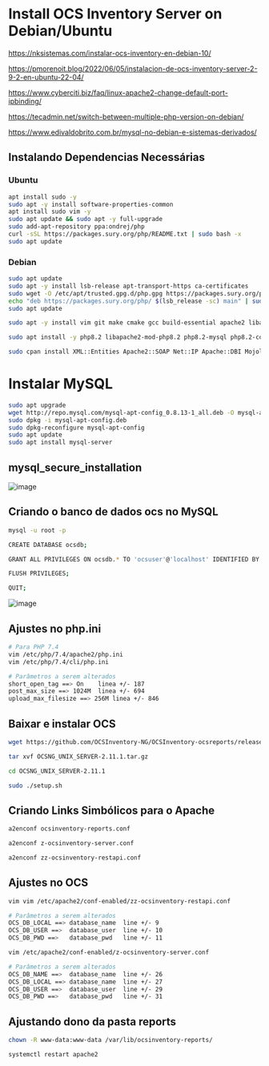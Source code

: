 # Install OCS Inventory Server on Debian/Ubuntu

https://nksistemas.com/instalar-ocs-inventory-en-debian-10/

https://pmorenoit.blog/2022/06/05/instalacion-de-ocs-inventory-server-2-9-2-en-ubuntu-22-04/

https://www.cyberciti.biz/faq/linux-apache2-change-default-port-ipbinding/

https://tecadmin.net/switch-between-multiple-php-version-on-debian/

https://www.edivaldobrito.com.br/mysql-no-debian-e-sistemas-derivados/

## Instalando Dependencias Necessárias

### Ubuntu
```sh
apt install sudo -y
sudo apt -y install software-properties-common
apt install sudo vim -y
sudo apt update && sudo apt -y full-upgrade
sudo add-apt-repository ppa:ondrej/php
curl -sSL https://packages.sury.org/php/README.txt | sudo bash -x
sudo apt update 
```

### Debian
```sh
sudo apt update
sudo apt -y install lsb-release apt-transport-https ca-certificates 
sudo wget -O /etc/apt/trusted.gpg.d/php.gpg https://packages.sury.org/php/apt.gpg
echo "deb https://packages.sury.org/php/ $(lsb_release -sc) main" | sudo tee /etc/apt/sources.list.d/php.list
sudo apt update
```

```sh
sudo apt -y install vim git make cmake gcc build-essential apache2 libapache2-mod-perl2 libapache-dbi-perl libapache-db-perl libapache2-mod-php php php-zip php-pclzip php-gd php-mysql php-soap php-curl php-json php-xml php-mbstring perl libxml-simple-perl libcompress-zlib-perl libdbi-perl libdbd-mysql-perl libnet-ip-perl libsoap-lite-perl libio-compress-perl libapache2-mod-perl2-dev libarchive-zip-perl libmojolicious-perl libplack-perl libswitch-perl php7.4 php7.4-pgsql php7.4-cli php7.4-common libapache2-mod-php7.4 php7.4-curl php7.4-gd php7.4-mbstring php7.4-xml php7.4-bcmath php7.4-bz2 php7.4-intl php-bcmath php-fpm php-pear php7.4-fpm php-cli php-xmlrpc php7.4-common php7.4-mysql php7.4-xmlrpc php7.4-gd php7.4-imagick php7.4-cli php7.4-dev php7.4-imap php7.4-mbstring php7.4-opcache php7.4-soap php7.4-zip php7.4-intl php7.4-imagick php-ssh2 graphicsmagick gcc libgraphicsmagick1-dev php-pear software-properties-common ca-certificates lsb-release apt-transport-https curl

sudo apt install -y php8.2 libapache2-mod-php8.2 php8.2-mysql php8.2-common php8.2-curl php8.2-xml php8.2-mbstring php8.2-gettext php8.2-pdo php8.2-gd php8.2-zip php8.2-soap php8.2-xmlrpc php8.2-intl php8.2-mysqlnd php8.2-cli php8.2-dev php8.2-zip libapache2-mod-php8.2 php8.2-curl php8.2-bz2 php-pear

sudo cpan install XML::Entities Apache2::SOAP Net::IP Apache::DBI Mojolicious Switch Plack::Handler Archive::Zip
```
# Instalar MySQL
```sh
sudo apt upgrade
wget http://repo.mysql.com/mysql-apt-config_0.8.13-1_all.deb -O mysql-apt-config.deb
sudo dpkg -i mysql-apt-config.deb
sudo dpkg-reconfigure mysql-apt-config
sudo apt update
sudo apt install mysql-server
```

## mysql_secure_installation

![image](https://user-images.githubusercontent.com/10979090/208107935-70eadcf0-aa37-47ad-87a7-d43bee8a39d1.png)

## Criando o banco de dados ocs no MySQL
```sh
mysql -u root -p

CREATE DATABASE ocsdb;

GRANT ALL PRIVILEGES ON ocsdb.* TO 'ocsuser'@'localhost' IDENTIFIED BY 'ocspassword';

FLUSH PRIVILEGES;

QUIT;
```
![image](https://user-images.githubusercontent.com/10979090/208531417-a62e7a78-8426-4b8d-bda1-4fddd92034d7.png)


## Ajustes no php.ini
```sh
# Para PHP 7.4
vim /etc/php/7.4/apache2/php.ini 
vim /etc/php/7.4/cli/php.ini

# Parâmetros a serem alterados
short_open_tag ==> On    linea +/- 187
post_max_size ==> 1024M  linea +/- 694
upload_max_filesize ==> 256M linea +/- 846
```

## Baixar e instalar OCS
```sh
wget https://github.com/OCSInventory-NG/OCSInventory-ocsreports/releases/download/2.11.1/OCSNG_UNIX_SERVER-2.11.1.tar.gz

tar xvf OCSNG_UNIX_SERVER-2.11.1.tar.gz

cd OCSNG_UNIX_SERVER-2.11.1

sudo ./setup.sh
```

## Criando Links Simbólicos para o Apache
```sh
a2enconf ocsinventory-reports.conf

a2enconf z-ocsinventory-server.conf

a2enconf zz-ocsinventory-restapi.conf
```

## Ajustes no OCS
```sh
vim vim /etc/apache2/conf-enabled/zz-ocsinventory-restapi.conf

# Parâmetros a serem alterados
OCS_DB_LOCAL ==> database_name	line +/- 9
OCS_DB_USER ==>  database_user	line +/- 10
OCS_DB_PWD ==>   database_pwd   line +/- 11

vim /etc/apache2/conf-enabled/z-ocsinventory-server.conf

# Parâmetros a serem alterados
OCS_DB_NAME ==>  database_name  line +/- 26 
OCS_DB_LOCAL ==> database_name	line +/- 27
OCS_DB_USER ==>  database_user	line +/- 29
OCS_DB_PWD ==>   database_pwd   line +/- 31
```

## Ajustando dono da pasta reports
```sh
chown -R www-data:www-data /var/lib/ocsinventory-reports/

systemctl restart apache2
```
